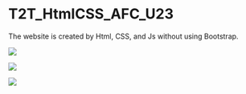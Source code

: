 # T2T_HtmlCSS_AFC_U23
The website is created by Html, CSS, and Js without using Bootstrap.

![](https://lh3.googleusercontent.com/lNxIsH12qkt25sAzoLykKiuwbDxtqT9uLQxJ6v7l-pp8onTaovoJh8n_LYUfQTOJZtBij5aDfE2Nu1tIzr7tdKD39KILRe_hhQfRT_lPhfAVn4RgVian5cEsgd6iwJYwdaxnswHZSs0kJHtp8gCuFqUlRLUYqIeT7Akgh47SeZgw5jrrNMHb5fp3wHIAuCENoA_FJLsBPK-8whFegw53_pKnwjkopb6az_ghb6HZ_uwiudsE_5evl1ncKmEiEQL6SIszAhrsjT3LwSLw-5YoRWZ4i5k6RuoJj2jwStrWEB9GHw9s5NjhoolEAw5KlNNmfgpZVEozm02dw43LxtsPMMJAAGSBi2y-Y1QvudA3dm69HPRwt3MYhYWfc3_G486DDDTxXUjt94UhWRHNOCYnNsWa1RCGi-r_Sd6cR7yO00rIUM8Yq8HnWnyUk7izywpZ_5oS8QEhDkFMP53K-CIp6zMU9RJnP8pjUsUJ5FdhnuLx9MYz7FpsguakJU9bNAr0-lpqOrvMGaG77UKx3me70rCIV193aBfP83wlZ0QmgLnckI0rwBWNmKYFHaG0ZGJjqgFtxEKugfM_9gO2EtyrgQOL1a9EIOqMc327RJfujNRtHeZ9-UUVc2J2HUhhSFxW2W22Ar2El4hlCxnWkW3yfwfYog=w474-h613-no)

![](https://lh3.googleusercontent.com/ipvz9Mv_NgMM16Nad65VYCJglXIYmPTgbE3NoJmM65VnwtjUy6-XoRb5NADf32Og-hP8C45X5VfB0WIK8b0eh5vPviryMZo_yJLc_c-8O8W0rHFtj0vLbKJoPncHLgmWdV9WckUtSKf4s-haatK4quBM6eyiP7RXavLObM8koEiQaslWKMgQBmSBnn5Jx-W3RXTboelnHtJon7_483xSIygskq7k0nd3XHBSYkpMEKSQq--clu-JTYusDNFO0ZLjQ_eLV4BjPwGvknFa73wxJNc_tB8OywkHHmSDzpyH1ahVAcuudHDJC4VHJbUVVcYf-W7O4KaEeQK2TWUvignKmLIn9FtDFGwnOaiqqd6sJy3qo-y-XwxSTJJu3gHvsf1CN-IsVOGSXss8c2FcYHurgSYU6eiih_lN5MgRxgAKaI7ljZgshZYWXXWH1myWZAD6N7nrD6JR0rGIycKaAH7kv001VOrzgKfGHNUdIrXXzjY3WIYw8qh2sk8f9ndLskEG_RpkDj7foRyRFoL58ZtJEWwSMdm3eAm2n8T6iQ5t_5qoQtcxQaZfFUFYj5hR0_f4mVsoEUJrnISJVPE0JIpIhrLHYyggXJSspzrl4v74GManIymBdYbwe97o6f_UgA4vCbhE4juJOqFsBI_4GgE-nIB_VA=w474-h613-no)

![](https://lh3.googleusercontent.com/1nOw1iVXXHHPRVA8CTxK5CMw2cR6ev9a02yAtnB1rAI6WD6ED7VXapgt2WEmHn-O2VD3kmgfbtjz0I_ciqhhs98BCZYRIJLqcXvw_Hk8iEjlDfeeM40x8souNzj5q5RyIbTxrmlU5srkAJXS6Q_m-P74kwPTUaO4DWt8Zo77JJSQSUIcm9KHqf7itxcPCm90i3cV0Vs1a3z8T4CSYTghgWryHnRa2EbC9bhabppL4hbqPRSKKpqk5UnGc7TJoNTS6JCMHv0biKEe3q_vsrR_UVoutpCOUU_zN2Zx7HqDPZoOvCZtay4JsPCIRKXoMauOEkramTf82a6gD1MHBeIX0sHNXQp_CqdqO-uFyBA6A69NwZ75G03E8DWOcnX78cNVy5roPftE2R_Qe8jYIXxxpqvBnaoRcxcO4nHfdBYizNdZZvuKU1KIRnBPZUEohoSg6bfvqN5z5UrN8Lhm_Z_dg9BEINYH-_56Mza7cJdYQb4GsxauxG8fIjd-jw8JUz6ULTyvy3C3yVwQTlBVKnIfQdh5TAzn5Ju3-DPP63YVqDxL6IRDGXkB0QoltGxsPQMfXbR_3g14sRYkq60jM1HWx_YDQdvSwXFEWJE1YTOrF9SiyQymOjKYINTmuLKHiXHmRMHHLmBGlHt5US6xs4AzgAyWhw=w474-h613-no)

